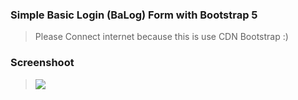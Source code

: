 ### Simple Basic Login (BaLog) Form with Bootstrap 5
> Please Connect internet because this is use CDN Bootstrap :)

### Screenshoot
> ![](https://github.com/andikatuluspangestu/Basic_Login_Bootstrap5/blob/main/bs5_login_ss.png)
